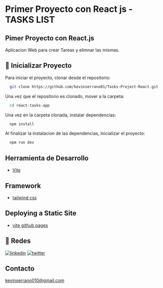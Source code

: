 # Primer Proyecto con React js - TASKS LIST


##  Pimer Proyecto con React.js
Aplicacion Web para crear Tareas y elimnar las mismas.


## 🚀 Inicializar Proyecto
Para iniciar el proyecto, clonar desde el repositorio:


```bash
  git clone https://github.com/kevinserrano01/Tasks-Project-React.git
```
Una vez que el repositorio es clonado, mover a la carpeta:
```bash
  cd react-tasks-app
```
Una vez en la carpeta clonada, instalar dependencias:

```bash
  npm install 
```
Al finalizar la instalacion de las dependencias, inicializar el proyecto:

```bash
  npm run dev
```
## Herramienta de Desarrollo

 - [Vite](https://es.vitejs.dev/)

## Framework

 - [tailwind css](https://tailwindcss.com/)

## Deploying a Static Site

- [vite github pages](https://vitejs.dev/guide/static-deploy.html#github-pages)


## 🔗 Redes
[![linkedin](https://img.shields.io/badge/linkedin-0A66C2?style=for-the-badge&logo=linkedin&logoColor=white)](https://www.linkedin.com/in/kevin-serrano-86711a231/)
[![twitter](https://img.shields.io/badge/twitter-1DA1F2?style=for-the-badge&logo=twitter&logoColor=white)](https://twitter.com/kev_code_)


## Contacto

kevinserrano010@gmail.com
